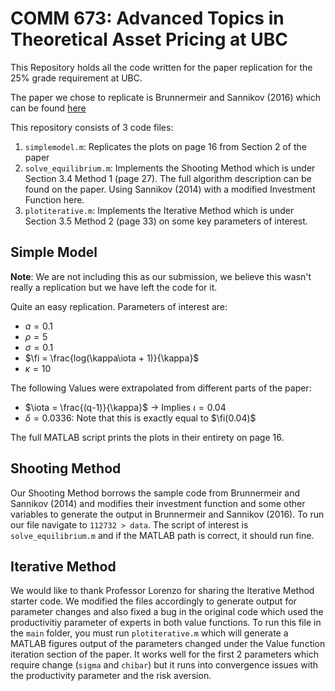 # COMM 673: Advanced Topics in Theoretical Asset Pricing at UBC

This Repository holds all the code written for the paper replication for the 25% grade requirement at UBC.

The paper we chose to replicate is Brunnermeir and Sannikov (2016) which can be found [here](https://scholar.princeton.edu/sites/default/files/markus/files/_macrohandbook_brusan.pdf)

This repository consists of 3 code files:

1. `simplemodel.m`: Replicates the plots on page 16 from Section 2 of the paper
2. `solve_equilibrium.m`: Implements the Shooting Method which is under Section 3.4 Method 1 (page 27). The full algorithm description can be found on the paper. Using Sannikov (2014) with a modified Investment Function here.
3. `plotiterative.m`: Implements the Iterative Method which is under Section 3.5 Method 2 (page 33) on some key parameters of interest.

## Simple Model

**Note**: We are not including this as our submission, we believe this wasn't really a replication but we have left the code for it.

Quite an easy replication. Parameters of interest are:

- $a = 0.1$
- $\rho = 5%$
- $\sigma = 0.1$
- $\fi = \frac{log(\kappa\iota + 1)}{\kappa}$
- $\kappa = 10$

The following Values were extrapolated from different parts of the paper:

- $\iota = \frac{(q-1)}{\kappa}$ -> Implies $\iota = 0.04$
- $\delta = 0.0336$: Note that this is exactly equal to $\fi(0.04)$

The full MATLAB script prints the plots in their entirety on page 16.

## Shooting Method

Our Shooting Method borrows the sample code from Brunnermeir and Sannikov (2014) and modifies their investment function and some other variables to generate the output in Brunnermeir and Sannikov (2016). To run our file navigate to `112732 > data`. The script of interest is `solve_equilibrium.m` and if the MATLAB path is correct, it should run fine.

## Iterative Method

We would like to thank Professor Lorenzo for sharing the Iterative Method starter code. We modified the files accordingly to generate output for parameter changes and also fixed a bug in the original code which used the productivitiy parameter of experts in both value functions. To run this file in the `main` folder, you must run `plotiterative.m` which will generate a MATLAB figures output of the parameters changed under the Value function iteration section of the paper. It works well for the first 2 parameters which require change (`sigma` and `chibar`) but it runs into convergence issues with the productivity parameter and the risk aversion.
